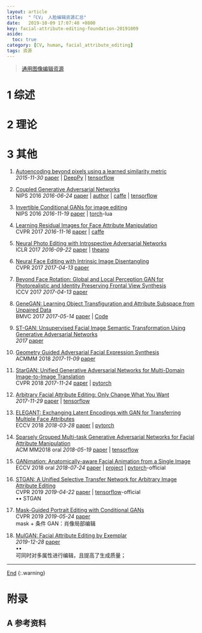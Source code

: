 ```yaml
---
layout: article
title:  "「CV」 人脸编辑资源汇总"
date:   2019-10-09 17:07:40 +0800
key: facial-attribute-editing-foundation-20191009
aside:
  toc: true
category: [CV, human, facial_attribute_editing]
tags: 资源
---
```

<span id='head'></span>  
>[通用图像编辑资源](/cv/image_generation/2019/03/29/image-generation.html#6-图像编辑)     


<!--more-->


# 1 综述  
# 2 理论
# 3 其他

1.  [Autoencoding beyond pixels using a learned similarity metric](http://cn.arxiv.org/abs/1511.09300)    
*2015-11-30* [paper](https://arxiv.org/abs/1511.09300) | [DeepPy](https://github.com/andersbll/autoencoding_beyond_pixels) | [tensorflow](https://github.com/zhangqianhui/vae-gan-tensorflow)   


1.  [Coupled Generative Adversarial Networks](http://cn.arxiv.org/abs/1606.07536)   
NIPS 2016 *2016-06-24* [paper](https://arxiv.org/abs/1606.07536) | [author](http://mingyuliu.net/) | [caffe](https://github.com/mingyuliutw/CoGAN) | [tensorflow](https://github.com/andrewliao11/CoGAN-tensorflow)   


1.  [Invertible Conditional GANs for image editing](http://cn.arxiv.org/abs/1611.06355)       
NIPS 2016 *2016-11-19* [paper](https://arxiv.org/abs/1611.06355) | [torch](https://github.com/Guim3/IcGAN)-lua      

1.  [Learning Residual Images for Face Attribute Manipulation](http://cn.arxiv.org/abs/1611.05363)  
CVPR 2017  *2016-11-16* [paper](https://arxiv.org/abs/1611.05363) | [caffe](https://github.com/Zhongdao/FaceAttributeManipulation)   

1.  [Neural Photo Editing with Introspective Adversarial Networks](http://cn.arxiv.org/abs/1609.07093)  
ICLR 2017 *2016-09-22* [paper](https://arxiv.org/abs/1609.07093) | [theano](https://github.com/ajbrock/Neural-Photo-Editor)   

1.  [Neural Face Editing with Intrinsic Image Disentangling](http://cn.arxiv.org/abs/1704.04131)   
CVPR 2017 *2017-04-13* [paper](https://arxiv.org/abs/1704.04131)      

1.  [Beyond Face Rotation: Global and Local Perception GAN for Photorealistic and Identity Preserving Frontal View Synthesis](http://cn.arxiv.org/abs/1704.04086)   
ICCV 2017 *2017-04-13* [paper](https://arxiv.org/abs/1704.04086)     

1.  [GeneGAN: Learning Object Transfiguration and Attribute Subspace from Unpaired Data ](http://cn.arxiv.org/abs/1705.04932)  
BMVC 2017 *2017-05-14* [paper](https://arxiv.org/abs/1705.04932) | [Code](https://github.com/Prinsphield/GeneGAN)   

1.  [ST-GAN: Unsupervised Facial Image Semantic Transformation Using Generative Adversarial Networks](http://proceedings.mlr.press/v77/zhang17c/zhang17c.pdf)    
*2017* [paper](http://proceedings.mlr.press/v77/zhang17c/zhang17c.pdf)    

1.  [Geometry Guided Adversarial Facial Expression Synthesis](http://cn.arxiv.org/abs/1711.03474)   
ACMMM 2018 *2017-11-09* [paper](https://arxiv.org/abs/1711.03474)    

1.  [StarGAN: Unified Generative Adversarial Networks for Multi-Domain Image-to-Image Translation](http://cn.arxiv.org/abs/1711.09020)  
CVPR 2018 *2017-11-24* [paper](https://arxiv.org/abs/1711.09020) | [pytorch](https://github.com/yunjey/StarGAN)     

1.  [Arbitrary Facial Attribute Editing: Only Change What You Want](http://cn.arxiv.org/abs/1711.10678)  
*2017-11-29* [paper](https://arxiv.org/abs/1711.10678) | [tensorflow](https://github.com/LynnHo/AttGAN-Tensorflow)    

1.  [ELEGANT: Exchanging Latent Encodings with GAN for Transferring Multiple Face Attributes](http://cn.arxiv.org/abs/1803.10562)   
ECCV 2018 *2018-03-28* [paper](https://arxiv.org/abs/1803.10562) | [pytorch](https://github.com/Prinsphield/ELEGANT)   

1.  [Sparsely Grouped Multi-task Generative Adversarial Networks for Facial Attribute Manipulation](http://cn.arxiv.org/abs/1805.07509)  
ACM MM2018 oral *2018-05-19* [paper](https://arxiv.org/abs/1805.07509) | [tensorflow](https://github.com/zhangqianhui/Sparsely-Grouped-GAN)   

1.  [GANimation: Anatomically-aware Facial Animation from a Single Image](http://cn.arxiv.org/abs/1807.09251)  
ECCV 2018 oral *2018-07-24* [paper](https://arxiv.org/abs/1807.09251) | [project](http://www.albertpumarola.com/research/GANimation/index.html) | [pytorch](https://github.com/albertpumarola/GANimation)-official   

1. [STGAN: A Unified Selective Transfer Network for Arbitrary Image Attribute Editing](http://cn.arxiv.org/abs/1904.09709)    
CVPR 2019 *2019-04-22* [paper](https://arxiv.org/abs/1904.09709) | [tensorflow](https://github.com/csmliu/STGAN)-official     
$\bullet \bullet$  <span id="STGAN">STGAN</span>    


1. [Mask-Guided Portrait Editing with Conditional GANs](http://cn.arxiv.org/abs/1905.10346)   
CVPR 2019 *2019-05-24* [paper](https://arxiv.org/abs/1905.10346)    
mask + 条件 GAN：肖像局部编辑    

1. [MulGAN: Facial Attribute Editing by Exemplar](http://cn.arxiv.org/abs/1912.12396)  
 *2019-12-28* [paper](https://arxiv.org/abs/1912.12396)     
$\bullet \bullet$     
 可同时对多属性进行编辑，且提高了生成质量；    

-------------------  
[End](#head)
{:.warning}  


# 附录
## A 参考资料
